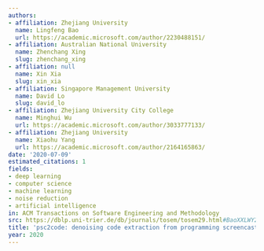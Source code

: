 ```yaml
---
authors:
- affiliation: Zhejiang University
  name: Lingfeng Bao
  url: https://academic.microsoft.com/author/2230488151/
- affiliation: Australian National University
  name: Zhenchang Xing
  slug: zhenchang_xing
- affiliation: null
  name: Xin Xia
  slug: xin_xia
- affiliation: Singapore Management University
  name: David Lo
  slug: david_lo
- affiliation: Zhejiang University City College
  name: Minghui Wu
  url: https://academic.microsoft.com/author/3033777133/
- affiliation: Zhejiang University
  name: Xiaohu Yang
  url: https://academic.microsoft.com/author/2164165863/
date: '2020-07-09'
estimated_citations: 1
fields:
- deep learning
- computer science
- machine learning
- noise reduction
- artificial intelligence
in: ACM Transactions on Software Engineering and Methodology
src: https://dblp.uni-trier.de/db/journals/tosem/tosem29.html#BaoXXLWY20
title: 'psc2code: denoising code extraction from programming screencasts'
year: 2020
---
```

